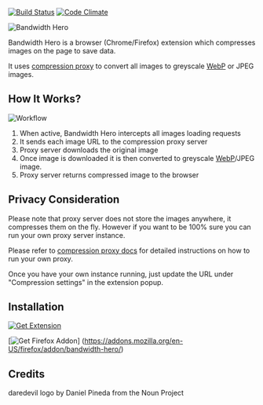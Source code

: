 [![Build Status](https://travis-ci.org/ayastreb/bandwidth-hero.svg?branch=master)](https://travis-ci.org/ayastreb/bandwidth-hero)
[![Code Climate](https://codeclimate.com/github/ayastreb/bandwidth-hero/badges/gpa.svg)](https://codeclimate.com/github/ayastreb/bandwidth-hero)

![Bandwidth Hero](https://raw.githubusercontent.com/ayastreb/bandwidth-hero/master/src/assets/logo.png)

Bandwidth Hero is a browser (Chrome/Firefox) extension which compresses images on the page to save data.

It uses [compression proxy](https://github.com/ayastreb/bandwidth-hero-proxy) to convert all images to greyscale [WebP](https://developers.google.com/speed/webp/) or JPEG images.

## How It Works?

![Workflow](https://raw.githubusercontent.com/ayastreb/bandwidth-hero/master/how-it-works.png)

1. When active, Bandwidth Hero intercepts all images loading requests
2. It sends each image URL to the compression proxy server
3. Proxy server downloads the original image
4. Once image is downloaded it is then converted to greyscale [WebP](https://developers.google.com/speed/webp/)/JPEG image.
5. Proxy server returns compressed image to the browser

## Privacy Consideration

Please note that proxy server does not store the images anywhere, it compresses them on the fly.
However if you want to be 100% sure you can run your own proxy server instance.

Please refer to [compression proxy docs](https://github.com/ayastreb/bandwidth-hero-proxy)
for detailed instructions on how to run your own proxy.

Once you have your own instance running, just update the URL under "Compression settings" in the extension popup.

## Installation

[![Get Extension](https://developer.chrome.com/webstore/images/ChromeWebStore_BadgeWBorder_v2_340x96.png)](https://chrome.google.com/webstore/detail/bandwidth-hero/mmhippoadkhcflebgghophicgldbahdb?hl=en-US)

[![Get Firefox Addon](https://raw.githubusercontent.com/ayastreb/bandwidth-hero/master/ff-addon-badge.png)]
(https://addons.mozilla.org/en-US/firefox/addon/bandwidth-hero/)

## Credits

daredevil logo by Daniel Pineda from the Noun Project
